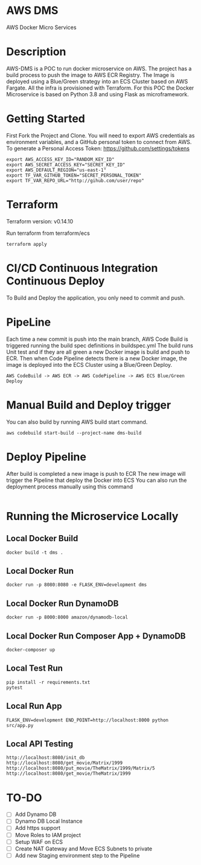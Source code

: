 # AWS DMS
AWS Docker Micro Services

# Description

AWS-DMS is a POC to run docker microservice on AWS. The project has a build process to push the image to AWS ECR Registry.
The Image is deployed using a Blue/Green strategy into an ECS Cluster based on AWS Fargate.
All the infra is provisioned with Terraform.
For this POC the Docker Microservice is based on Python 3.8 and using Flask as microframework.

# Getting Started
First Fork the Project and Clone.
You will need to export AWS credentials as environment variables, and a GitHub personal token to connect from AWS.
To generate a Personal Access Token: https://github.com/settings/tokens
```
export AWS_ACCESS_KEY_ID="RANDOM_KEY_ID"
export AWS_SECRET_ACCESS_KEY="SECRET_KEY_ID"
export AWS_DEFAULT_REGION="us-east-1"
export TF_VAR_GITHUB_TOKEN="SECRET_PERSONAL_TOKEN"
export TF_VAR_REPO_URL="http://gihub.com/user/repo"
```

# Terraform
Terraform version: v0.14.10

Run terraform from terraform/ecs
```
terraform apply
```

# CI/CD Continuous Integration Continuous Deploy
To Build and Deploy the application, you only need to commit and push.

# PipeLine
Each time a new commit is push into the main branch, AWS Code Build is triggered running the build spec definitions in buildspec.yml
The build runs Unit test and if they are all green a new Docker image is build and push to ECR.
Then when Code Pipeline detects there is a new Docker image, the image is deployed into the ECS Cluster using a Blue/Green Deploy.
```
AWS CodeBuild -> AWS ECR -> AWS CodePipeline -> AWS ECS Blue/Green Deploy
```

# Manual Build and Deploy trigger
You can also build by running AWS build start command.
```
aws codebuild start-build --project-name dms-build
```

# Deploy Pipeline
After build is completed a new image is push to ECR
The new image will trigger the Pipeline that deploy the Docker into ECS
You can also run the deployment process manually using this command
```

```
# Running the Microservice Locally
## Local Docker Build
```
docker build -t dms .
```
## Local Docker Run
```
docker run -p 8080:8080 -e FLASK_ENV=development dms
```
## Local Docker Run DynamoDB
```
docker run -p 8000:8000 amazon/dynamodb-local
```
## Local Docker Run Composer App + DynamoDB
```
docker-composer up
```


## Local Test Run
```
pip install -r requirements.txt
pytest
```

## Local Run App
```
FLASK_ENV=development END_POINT=http://localhost:8000 python src/app.py
```
## Local API Testing
```
http://localhost:8080/init_db
http://localhost:8080/get_movie/Matrix/1999
http://localhost:8080/put_movie/TheMatrix/1999/Matrix/5
http://localhost:8080/get_movie/TheMatrix/1999
```


# TO-DO
- [ ] Add Dynamo DB
- [ ] Dynamo DB Local Instance
- [ ] Add https support
- [ ] Move Roles to IAM project
- [ ] Setup WAF on ECS
- [ ] Create NAT Gateway and Move ECS Subnets to private
- [ ] Add new Staging environment step to the Pipeline
